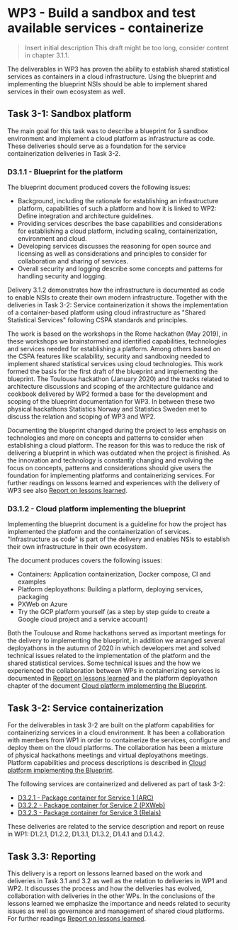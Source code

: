 # WP3 - Build a sandbox and test available services - containerize

> Insert initial description
> This draft might be too long, consider content in chapter 3.1.1.

The deliverables in WP3 has proven the ability to establish shared statistical services as containers in a cloud infrastructure. Using the blueprint and implementing the blueprint NSIs should be able to implement shared services in their own ecosystem as well. 

## Task 3-1: Sandbox platform
The main goal for this task was to describe a blueprint for å sandbox environment and implement a cloud platform as infrastructure as code. These deliveries should serve as a foundation for the service containerization deliveries in Task 3-2. 

### D3.1.1 - Blueprint for the platform
The blueprint document produced covers the following issues: 
* Background, including the rationale for establishing an infrastructure platform, capabilities of such a platform and how it is linked to WP2: Define integration and architecture guidelines.
* Providing services describes the base capabilities and considerations for establishing a cloud platform, including scaling, containerization, environment and cloud.
* Developing services discusses the reasoning for open source and licensing as well as considerations and principles to consider for collaboration and sharing of services.
* Overall security and logging describe some concepts and patterns for handling security and logging. 

Delivery 3.1.2 demonstrates how the infrastructure is documented as code to enable NSIs to create their own modern infrastructure. Together with the deliveries in Task 3-2: Service containerization it shows the implementation of a container-based platform using cloud infrastructure as "Shared Statistical Services" following CSPA standards and principles. 

The work is based on the workshops in the Rome hackathon (May 2019), in these workshops we brainstormed and identified capabilities, technologies and services needed for establishing a platform. Among others based on the CSPA features like scalability, security and sandboxing needed to implement shared statistical services using cloud technologies. This work formed the basis for the first draft of the blueprint and implementing the blueprint. The Toulouse hackathon (January 2020) and the tracks related to architecture discussions and scoping of the architecture guidance and cookbook delivered by WP2 formed a base for the development and scoping of the blueprint documentation for WP3. In between these two physical hackathons Statistics Norway and Statistics Sweden met to discuss the relation and scoping of WP3 and WP2. 

Documenting the blueprint changed during the project to less emphasis on technologies and more on concepts and patterns to consider when establishing a cloud platform. The reason for this was to reduce the risk of delivering a blueprint in which was outdated when the project is finished. As the innovation and technology is constantly changing and evolving the focus on concepts, patterns and considerations should give users the foundation for implementing platforms and containerizing services. For further readings on lessons learned and experiences with the delivery of WP3 see also [Report on lessons learned](https://ec.europa.eu/eurostat/cros/system/files/i3s_-_d3-3_final.pdf).

### D3.1.2 - Cloud platform implementing the blueprint
Implementing the blueprint document is a guideline for how the project has implemented the platform and the containerization of services. "Infrastructure as code" is part of the delivery and enables NSIs to establish their own infrastructure in their own ecosystem. 

The document produces covers the following issues: 
* Containers: Application containerization, Docker compose, CI and examples
* Platform deployathons: Building a platform, deploying services, packaging
* PXWeb on Azure
* Try the GCP platform yourself (as a step by step guide to create a Google cloud project and a service account)

Both the Toulouse and Rome hackathons served as important meetings for the delivery to implementing the blueprint, in addition we arranged several deployathons in the autumn of 2020 in which developers met and solved technical issues related to the implementation of the platform and the shared statistical services. Some technical issues and the how we experienced the collaboration between WPs in containerizing services is documented in [Report on lessons learned](https://ec.europa.eu/eurostat/cros/system/files/i3s_-_d3-3_final.pdf) and the platform deployathon chapter of the document [Cloud platform implementing the Blueprint](https://ec.europa.eu/eurostat/cros/system/files/i3s_-_d3-1-2_final.pdf).

## Task 3-2: Service containerization
For the deliverables in task 3-2 are built on the platform capabilities for containerizing services in a cloud environment. It has been a collaboration with members from WP1 in order to containerize the services, configure and deploy them on the cloud platforms. The collaboration has been a mixture of physical hackathons meetings and virtual deployathons meetings. Platform capabilities and process descriptions is described in [Cloud platform implementing the Blueprint](https://ec.europa.eu/eurostat/cros/system/files/i3s_-_d3-1-2_final.pdf). 

The following services are containerized and delivered as part of task 3-2: 
* [D3.2.1 - Package container for Service 1 (ARC)](https://ec.europa.eu/eurostat/cros/system/files/i3s_-_d3-2-1_0.pdf)
* [D3.2.2 - Package container for Service 2 (PXWeb)](https://ec.europa.eu/eurostat/cros/system/files/i3s_-_d3-2-2.pdf)
* [D3.2.3 - Package container for Service 3 (Relais)](https://ec.europa.eu/eurostat/cros/system/files/i3s_-_d3-2-3.pdf)

These deliveries are related to the service description and report on reuse in WP1: D1.2.1, D1.2.2, D1.3.1, D1.3.2, D1.4.1 and D.1.4.2.

## Task 3.3: Reporting
This delivery is a report on lessons learned based on the work and deliveries in Task 3.1 and 3.2 as well as the relation to deliveries in WP1 and WP2. It discusses the process and how the deliveries has evolved, collaboration with deliveries in the other WPs. In the conclusions of the lessons learned we emphasize the importance and needs related to security issues as well as governance and management of shared cloud platforms. For further readings [Report on lessons learned](https://ec.europa.eu/eurostat/cros/system/files/i3s_-_d3-3_final.pdf).
